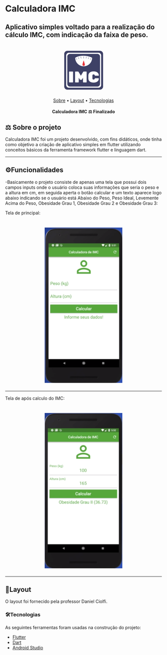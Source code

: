 # Calculadora IMC
## Aplicativo simples voltado para a realização do cálculo IMC, com indicação da faixa de peso.

<h1 align="center">
  <img title="calculadora" height="125" width="125" src="./img-readme/imc-logo.png" />
</h1>

<p align="center">
 <a href="#-sobre-o-projeto">Sobre</a> •
 <a href="#-layout">Layout</a> • 
 <a href="#-tecnologias">Tecnologias</a>
</p>

<h4 align="center"> 
	  Calculadora IMC ⚖️ Finalizado 
</h4>

## ⚖️ Sobre o projeto

Calculadora IMC foi um projeto desenvolvido, com fins didáticos, onde tinha como 
objetivo a criação de aplicativo simples em flutter utilizando conceitos básicos da ferramenta framework flutter e linguagem dart.

---

## ⚙Funcionalidades

-Basicamente o projeto consiste de apenas uma tela que possui dois campos inputs onde o usuário coloca suas informações que seria o peso e a altura em cm, 
em seguida aperta o botão calcular e um texto aparece logo abaixo indicando se o usuário está Abaixo do Peso, Peso Ideal, Levemente Acima do Peso, Obesidade Grau 1, Obesidade Grau 2
e Obesidade Grau 3:

  Tela de principal:
  
  <h1 align="center">
  	<img title="calculadora" height="500" width="250" src="./img-readme/imc-campo.png" />
  </h1>
  
  ---
  
  Tela de após calculo do IMC:
  <h1 align="center">
  	<img title="calculadora" height="500" width="250" src="./img-readme/imc-calculo.png" />
  </h1>
  
  ---     

## 🎨Layout

O layout foi fornecido pela professor 
Daniel Ciolfi.


### 🛠Tecnologias

As seguintes ferramentas foram usadas na construção do projeto:

- [Flutter](https://flutter.dev/?gclsrc=aw.ds&gclid=EAIaIQobChMIjp3C8pSt9AIVrD6tBh3Y0ALjEAAYASAAEgL2hvD_BwE)
- [Dart](https://dart.dev/)
- [Android Studio](https://developer.android.com/studio?hl=pt&gclsrc=aw.ds&gclid=EAIaIQobChMImf6cj5Wt9AIVHR-tBh0uxQXrEAAYASAAEgI1IvD_BwE)
